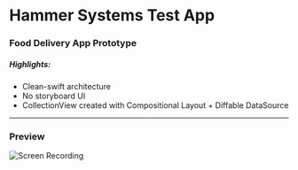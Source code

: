 # Hammer Systems Test App
### Food Delivery App Prototype
##### Highlights:
* Clean-swift architecture
* No storyboard UI
* CollectionView created with Compositional Layout + Diffable DataSource
---
### Preview
![Screen Recording](https://user-images.githubusercontent.com/81324357/151696232-3e9adbf0-05e0-48b2-9919-bff44230dcfe.gif)

